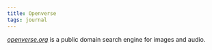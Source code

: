 ```yaml
---
title: Openverse
tags: journal
---
```

[<cite>openverse.org</cite>](https://openverse.org) is a public domain search engine for  images and audio. 